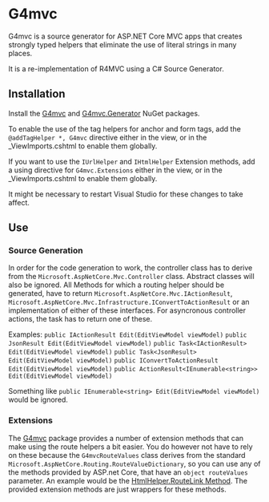 # G4mvc

G4mvc is a source generator for ASP.NET Core MVC apps that creates strongly typed helpers that eliminate the use of literal strings in many places.

It is a re-implementation of R4MVC using a C# Source Generator.

## Installation
Install the [G4mvc](https://www.nuget.org/packages/G4mvc/) and [G4mvc.Generator](https://www.nuget.org/packages/G4mvc.Generator/) NuGet packages.

To enable the use of the tag helpers for anchor and form tags, add the `@addTagHelper *, G4mvc` directive either in the view, or in the _ViewImports.cshtml to enable them globally.

If you want to use the `IUrlHelper` and `IHtmlHelper` Extension methods, add a using directive for `G4mvc.Extensions` either in the view, or in the _ViewImports.cshtml to enable them globally.

It might be necessary to restart Visual Studio for these changes to take affect.

## Use
### Source Generation
In order for the code generation to work, the controller class has to derive from the `Microsoft.AspNetCore.Mvc.Controller` class. Abstract classes will also be ignored. All Methods for which a routing helper should be generated, have to return `Microsoft.AspNetCore.Mvc.IActionResult`, `Microsoft.AspNetCore.Mvc.Infrastructure.IConvertToActionResult` or an implementation of either of these interfaces. For asyncronous controller actions, the task has to return one of these.

Examples:
`public IActionResult Edit(EditViewModel viewModel)`
`public JsonResult Edit(EditViewModel viewModel)`
`public Task<IActionResult> Edit(EditViewModel viewModel)`
`public Task<JsonResult> Edit(EditViewModel viewModel)`
`public IConvertToActionResult Edit(EditViewModel viewModel)`
`public ActionResult<IEnumerable<string>> Edit(EditViewModel viewModel)`

Something like `public IEnumerable<string> Edit(EditViewModel viewModel)` would be ignored.

### Extensions
The [G4mvc](https://www.nuget.org/packages/G4mvc/) package provides a number of extension methods that can make using the route helpers a bit easier. You do however not have to rely on these because the `G4mvcRouteValues` class derives from the standard `Microsoft.AspNetCore.Routing.RouteValueDictionary`, so you can use any of the methods provided by ASP.net Core, that have an `object routeValues` parameter. An example would be the [HtmlHelper.RouteLink Method](https://learn.microsoft.com/en-us/dotnet/api/microsoft.aspnetcore.mvc.viewfeatures.htmlhelper.routelink?view=aspnetcore-6.0).
The provided extension methods are just wrappers for these methods.

